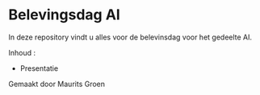 # Belevingsdag AI
In deze repository vindt u alles voor de belevinsdag voor het gedeelte AI.

Inhoud : 
-  Presentatie

Gemaakt door Maurits Groen
